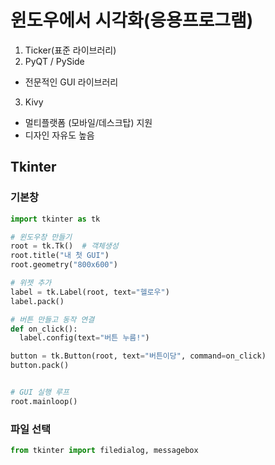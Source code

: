 


# 윈도우에서 시각화(응용프로그램)

1. Ticker(표준 라이브러리)
2. PyQT / PySide
 - 전문적인 GUI 라이브러리
3. Kivy
 - 멀티플랫폼 (모바일/데스크탑) 지원
 - 디자인 자유도 높음

## Tkinter

### 기본창
```py
import tkinter as tk

# 윈도우창 만들기
root = tk.Tk()  # 객체생성
root.title("내 첫 GUI")
root.geometry("800x600")

# 위젯 추가
label = tk.Label(root, text="헬로우")
label.pack()

# 버튼 만들고 동작 연결
def on_click():
  label.config(text="버튼 누름!")

button = tk.Button(root, text="버튼이당", command=on_click)
button.pack()


# GUI 실행 루프
root.mainloop()
```

### 파일 선택
```py
from tkinter import filedialog, messagebox
